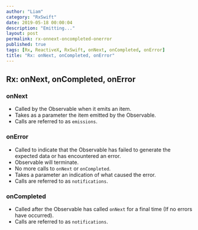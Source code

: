 ```yaml
---
author: "Liam"
category: "RxSwift"
date: 2019-05-18 00:00:04
description: "Emitting..."
layout: post
permalink: rx-onnext-oncompleted-onerror
published: true
tags: [Rx, ReactiveX, RxSwift, onNext, onCompleted, onError]
title: "Rx: onNext, onCompleted, onError"
---
```


## Rx: onNext, onCompleted, onError

### onNext
- Called by the Observable when it emits an item.
- Takes as a parameter the item emitted by the Observable.
- Calls are referred to as `emissions`.

### onError
- Called to indicate that the Observable has failed to generate the expected data or has encountered an error.
- Observable will terminate.
- No more calls to `onNext` or `onCompleted`.
- Takes a parameter an indication of what caused the error.
- Calls are referred to as `notifications`.

### onCompleted
- Called after the Observable has called `onNext` for a final time (If no errors have occurred).
- Calls are referred to as `notifications`.
